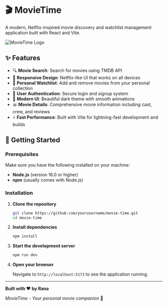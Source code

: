 # 🎬 MovieTime

A modern, Netflix-inspired movie discovery and watchlist management application built with React and Vite.

![MovieTime Logo](https://drive.google.com/file/d/1Z7ziMsfcKwk3WaGtiCdVeKRUYsGJ9WWK/view?usp=sharing)

## ✨ Features

- 🔍 **Movie Search**: Search for movies using TMDB API
- 📱 **Responsive Design**: Netflix-like UI that works on all devices
- 🎯 **Personal Watchlist**: Add and remove movies from your personal collection
- 👤 **User Authentication**: Secure login and signup system
- 🎨 **Modern UI**: Beautiful dark theme with smooth animations
- 📊 **Movie Details**: Comprehensive movie information including cast, crew, and reviews
- ⚡ **Fast Performance**: Built with Vite for lightning-fast development and builds

## 🚀 Getting Started

### Prerequisites

Make sure you have the following installed on your machine:

- **Node.js** (version 16.0 or higher)
- **npm** (usually comes with Node.js)

### Installation

1. **Clone the repository**

   ```bash
   git clone https://github.com/yourusername/movie-time.git
   cd movie-time
   ```

2. **Install dependencies**

   ```bash
   npm install
   ```

3. **Start the development server**

   ```bash
   npm run dev
   ```

4. **Open your browser**

   Navigate to `http://localhost:5173` to see the application running.

---

**Built with ❤️ by Rana**

_MovieTime - Your personal movie companion_ 🍿
